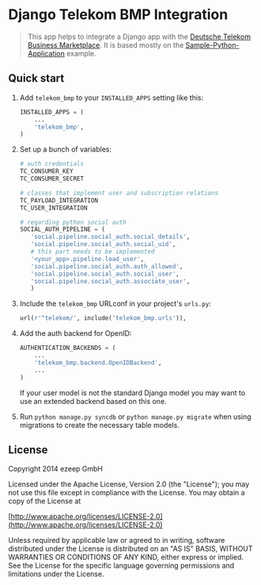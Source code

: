 Django Telekom BMP Integration
=====

> This app helps to integrate a Django app with the [Deutsche Telekom Business Marketplace](https://portal.telekomcloud.com). It is based mostly on the [Sample-Python-Application](https://github.com/AppDirect/Sample-Python-Application) example.


Quick start
-----------

1. Add `telekom_bmp` to your `INSTALLED_APPS` setting like this:
    ``` python
    INSTALLED_APPS = (
        ...
        'telekom_bmp',
    )
    ```

2. Set up a bunch of variables:

    ``` python
    # auth credentials
    TC_CONSUMER_KEY
    TC_CONSUMER_SECRET
    ```

    ``` python
    # classes that implement user and subscription relations
    TC_PAYLOAD_INTEGRATION
    TC_USER_INTEGRATION
    ```
   
    ``` python
    # regarding python social auth
    SOCIAL_AUTH_PIPELINE = (
       'social.pipeline.social_auth.social_details',
       'social.pipeline.social_auth.social_uid', 
       # this part needs to be implemented
       '<your_app>.pipeline.load_user', 
       'social.pipeline.social_auth.auth_allowed',
       'social.pipeline.social_auth.social_user',
       'social.pipeline.social_auth.associate_user',
       )
    ```

2. Include the `telekom_bmp` URLconf in your project's `urls.py`:

    ``` python
    url(r'^telekom/', include('telekom_bmp.urls')),
    ```

3. Add the auth backend for OpenID:

    ``` python
    AUTHENTICATION_BACKENDS = (
        ...
        'telekom_bmp.backend.OpenIDBackend',   
        ...
    )
    ```

    If your user model is not the standard Django model you may want
    to use an extended backend based on this one.

4. Run `python manage.py syncdb` or `python manage.py migrate` when using
   migrations to create the necessary table models.


License
-----------

Copyright 2014 ezeep GmbH

Licensed under the Apache License, Version 2.0 (the "License");
you may not use this file except in compliance with the License.
You may obtain a copy of the License at

[http://www.apache.org/licenses/LICENSE-2.0](http://www.apache.org/licenses/LICENSE-2.0)

Unless required by applicable law or agreed to in writing, software
distributed under the License is distributed on an "AS IS" BASIS,
WITHOUT WARRANTIES OR CONDITIONS OF ANY KIND, either express or implied.
See the License for the specific language governing permissions and
limitations under the License.
